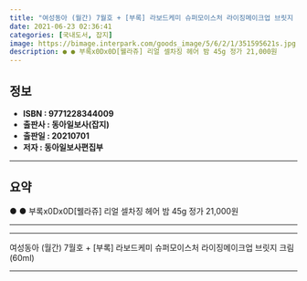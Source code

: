 ```yaml
---
title: "여성동아 (월간) 7월호 + [부록] 라보드케미 슈퍼모이스처 라이징메이크업 브릿지 크림 (60ml)"
date: 2021-06-23 02:36:41
categories: [국내도서, 잡지]
image: https://bimage.interpark.com/goods_image/5/6/2/1/351595621s.jpg
description: ● ● 부록x0Dx0D[웰라쥬] 리얼 셀차징 헤어 밤 45g 정가 21,000원
---
```


## **정보**

- **ISBN : 9771228344009**
- **출판사 : 동아일보사(잡지)**
- **출판일 : 20210701**
- **저자 : 동아일보사편집부**

------



## **요약**

●  ●  부록x0Dx0D[웰라쥬] 리얼 셀차징 헤어 밤 45g 정가 21,000원

------



------


여성동아 (월간) 7월호 + [부록] 라보드케미 슈퍼모이스처 라이징메이크업 브릿지 크림 (60ml) 

------


